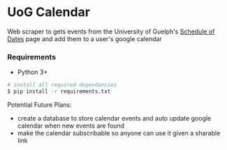 # UoG Calendar

Web scraper to gets events from the University of Guelph's [Schedule of Dates](https://calendar.uoguelph.ca/undergraduate-calendar/schedule-dates/) page and add them to a user's google calendar

### Requirements

- Python 3+

```bash
# install all required dependancies
$ pip install -r requirements.txt
```

Potential Future Plans:
- create a database to store calendar events and auto update google calendar when new events are found
- make the calendar subscribable so anyone can use it given a sharable link
